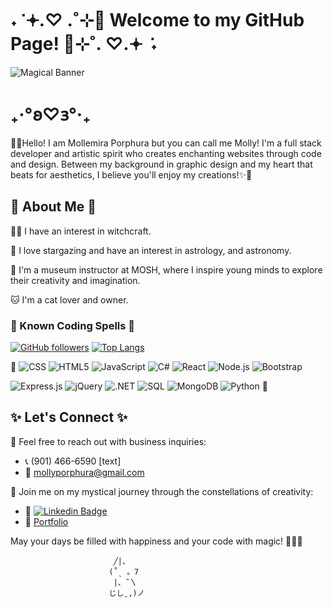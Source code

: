 #  ˖  ݁ 𖥔.♡ .˚⊹🌟 Welcome to my GitHub Page! 🌟⊹˚. ♡.𖥔 ݁ ˖

![Magical Banner](https://i.imgur.com/veOlw5j.gif)
# ₊‧°𐐪♡𐑂°‧₊
🌙✨Hello! I am Mollemira Porphura but you can call me Molly! I'm a full stack developer and artistic spirit who creates enchanting websites through code and design. Between my background in graphic design and my heart that beats for aesthetics, I believe you'll enjoy my creations!✨🌙

## 🌌 About Me 🌌

🧙‍♀️ I have an interest in witchcraft.

🌙 I love stargazing and have an interest in astrology, and astronomy.

🔬 I'm a museum instructor at MOSH, where I inspire young minds to explore their creativity and imagination.

🐱 I'm a cat lover and owner.

### 🌟 Known Coding Spells 🌟
[![GitHub followers](https://img.shields.io/github/followers/MollyAP?style=social)](https://www.github.com/MollyAP)
[![Top Langs](https://github-readme-stats.vercel.app/api/top-langs/?username=MollyAP&layout=compact&theme=cobalt)](https://github.com/anuraghazra/github-readme-stats)


🔮 ![CSS](https://img.shields.io/badge/CSS3-1572B6?style=for-the-badge&logo=css3&logoColor=white)
![HTML5](https://img.shields.io/badge/HTML5-E34F26?style=for-the-badge&logo=html5&logoColor=white)
![JavaScript](https://img.shields.io/badge/JavaScript-323330?style=for-the-badge&logo=javascript&logoColor=F7DF1E)
![C#](https://img.shields.io/badge/C%23-239120?style=for-the-badge&logo=c-sharp&logoColor=white)
![React](https://img.shields.io/badge/-ReactJs-61DAFB?logo=react&logoColor=white&style=for-the-badge)
![Node.js](https://img.shields.io/badge/Node.js-339933?style=for-the-badge&logo=node.js&logoColor=white)
![Bootstrap](https://img.shields.io/badge/bootstrap-%23563D7C.svg?style=for-the-badge&logo=bootstrap&logoColor=white)

![Express.js](https://img.shields.io/badge/express.js-%23404d59.svg?style=for-the-badge&logo=express&logoColor=%2361DAFB)
![jQuery](https://img.shields.io/badge/jquery-%230769AD.svg?style=for-the-badge&logo=jquery&logoColor=white)
![.NET](https://img.shields.io/badge/.NET-512BD4?style=for-the-badge&logo=.net&logoColor=white)
![SQL](https://img.shields.io/badge/SQL-4479A1?style=for-the-badge&logo=postgresql&logoColor=white)
![MongoDB](https://img.shields.io/badge/MongoDB-47A248?style=for-the-badge&logo=mongodb&logoColor=white)
![Python](https://img.shields.io/badge/Python-FFD43B?style=for-the-badge&logo=python&logoColor=blue) 🔮 

## ✨ Let's Connect ✨

💌 Feel free to reach out with business inquiries:
- 📞 (901) 466-6590 [text]
- 📧 mollyporphura@gmail.com

🔮 Join me on my mystical journey through the constellations of creativity:
- 💼 [![Linkedin Badge](https://img.shields.io/badge/-MollyAP-blue?style=flat-square&logo=Linkedin&logoColor=white&link=https://www.linkedin.com/in/mollyporphura/)](https://www.linkedin.com/in/mollyporphura/)
- 🌌 [Portfolio](https://mollemira.com/)

May your days be filled with happiness and your code with magic! 🌟🌙✨

                           ╱|、
                          (˚ˎ 。7  
                           |、˜〵          
                          じしˍ,)ノ












